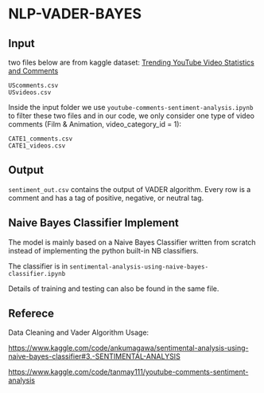 # NLP-VADER-BAYES

## Input

two files below are from kaggle dataset:
[Trending YouTube Video Statistics and Comments](https://www.kaggle.com/datasets/datasnaek/youtube?select=UScomments.csv)
```
UScomments.csv
USvideos.csv
```

Inside the input folder we use ``youtube-comments-sentiment-analysis.ipynb``
to filter these two files and in our code, we only consider one type of video comments (Film & Animation, video_category_id = 1):

```
CATE1_comments.csv
CATE1_videos.csv
```

## Output
``sentiment_out.csv`` contains the output of VADER algorithm. Every row is a comment and has a tag of positive, negative, or neutral tag.

## Naive Bayes Classifier Implement
The model is mainly based on a Naive Bayes Classifier written from scratch instead of 
implementing the python built-in NB classifiers.

The classifier is in `sentimental-analysis-using-naive-bayes-classifier.ipynb`

Details of training and testing can also be found in the same file.


## Referece
Data Cleaning and Vader Algorithm Usage:

https://www.kaggle.com/code/ankumagawa/sentimental-analysis-using-naive-bayes-classifier#3.-SENTIMENTAL-ANALYSIS

https://www.kaggle.com/code/tanmay111/youtube-comments-sentiment-analysis